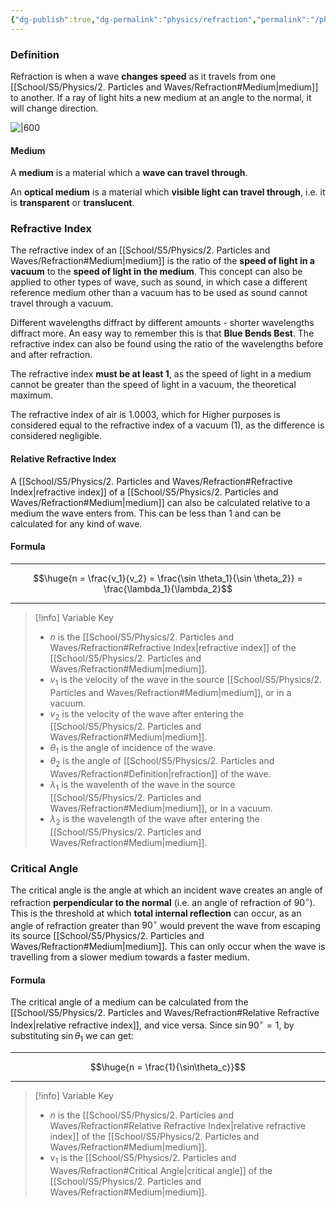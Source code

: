 ```yaml
---
{"dg-publish":true,"dg-permalink":"physics/refraction","permalink":"/physics/refraction/"}
---
```



### Definition

Refraction is when a wave **changes speed** as it travels from one [[School/S5/Physics/2. Particles and Waves/Refraction#Medium\|medium]] to another. If a ray of light hits a new medium at an angle to the normal, it will change direction.

![|600](https://cdn.savemyexams.co.uk/cdn-cgi/image/w=1920,f=auto/uploads/2021/04/Refractive-Index.png)

#### Medium
A **medium** is a material which a **wave can travel through**.

An **optical medium** is a material which **visible light can travel through**, i.e. it is **transparent** or **translucent**.

### Refractive Index

The refractive index of an [[School/S5/Physics/2. Particles and Waves/Refraction#Medium\|medium]] is the ratio of the **speed of light in a vacuum** to the **speed of light in the medium**. This concept can also be applied to other types of wave, such as sound, in which case a different reference medium other than a vacuum has to be used as sound cannot travel through a vacuum.

Different wavelengths diffract by different amounts - shorter wavelengths diffract more. An easy way to remember this is that **Blue Bends Best**. The refractive index can also be found using the ratio of the wavelengths before and after refraction.

The refractive index **must be at least 1**, as the speed of light in a medium cannot be greater than the speed of light in a vacuum, the theoretical maximum.

The refractive index of air is $1.0003$, which for Higher purposes is considered equal to the refractive index of a vacuum ($1$), as the difference is considered negligible.

#### Relative Refractive Index

A [[School/S5/Physics/2. Particles and Waves/Refraction#Refractive Index\|refractive index]] of a [[School/S5/Physics/2. Particles and Waves/Refraction#Medium\|medium]] can also be calculated relative to a medium the wave enters from. This can be less than 1 and can be calculated for any kind of wave.

#### Formula

---

$$\huge{n = \frac{v_1}{v_2} = \frac{\sin \theta_1}{\sin \theta_2}} = \frac{\lambda_1}{\lambda_2}$$

---

> [!info] Variable Key
> - $n$ is the [[School/S5/Physics/2. Particles and Waves/Refraction#Refractive Index\|refractive index]] of the [[School/S5/Physics/2. Particles and Waves/Refraction#Medium\|medium]].
> - $v_1$ is the velocity of the wave in the source [[School/S5/Physics/2. Particles and Waves/Refraction#Medium\|medium]], or in a vacuum.
> - $v_2$ is the velocity of the wave after entering the [[School/S5/Physics/2. Particles and Waves/Refraction#Medium\|medium]].
> - $\theta_1$ is the angle of incidence of the wave.
> - $\theta_2$ is the angle of [[School/S5/Physics/2. Particles and Waves/Refraction#Definition\|refraction]] of the wave.
> - $\lambda_1$ is the wavelenth of the wave in the source [[School/S5/Physics/2. Particles and Waves/Refraction#Medium\|medium]], or in a vacuum.
> - $\lambda_2$ is the wavelength of the wave after entering the [[School/S5/Physics/2. Particles and Waves/Refraction#Medium\|medium]].

### Critical Angle
The critical angle is the angle at which an incident wave creates an angle of refraction **perpendicular to the normal** (i.e. an angle of refraction of $90^\circ$). This is the threshold at which **total internal reflection** can occur, as an angle of refraction greater than $90^\circ$ would prevent the wave from escaping its source [[School/S5/Physics/2. Particles and Waves/Refraction#Medium\|medium]]. This can only occur when the wave is travelling from a slower medium towards a faster medium.

#### Formula
The critical angle of a medium can be calculated from the [[School/S5/Physics/2. Particles and Waves/Refraction#Relative Refractive Index\|relative refractive index]], and vice versa. Since $\sin{90^\circ} = 1$, by substituting $\sin\theta_1$ we can get:

---

$$\huge{n = \frac{1}{\sin\theta_c}}$$

---

> [!info] Variable Key
> - $n$ is the [[School/S5/Physics/2. Particles and Waves/Refraction#Relative Refractive Index\|relative refractive index]] of the [[School/S5/Physics/2. Particles and Waves/Refraction#Medium\|medium]].
> - $v_1$ is the [[School/S5/Physics/2. Particles and Waves/Refraction#Critical Angle\|critical angle]] of the [[School/S5/Physics/2. Particles and Waves/Refraction#Medium\|medium]].
